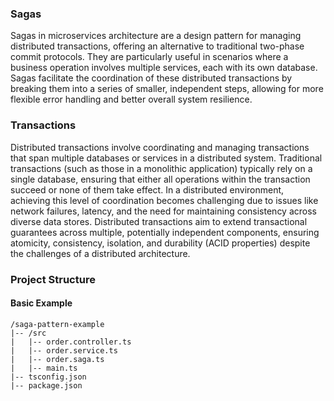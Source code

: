 ### Sagas

Sagas in microservices architecture are a design pattern for managing distributed transactions, offering an alternative to traditional two-phase commit protocols. They are particularly useful in scenarios where a business operation involves multiple services, each with its own database. Sagas facilitate the coordination of these distributed transactions by breaking them into a series of smaller, independent steps, allowing for more flexible error handling and better overall system resilience.

### Transactions

Distributed transactions involve coordinating and managing transactions that span multiple databases or services in a distributed system. Traditional transactions (such as those in a monolithic application) typically rely on a single database, ensuring that either all operations within the transaction succeed or none of them take effect. In a distributed environment, achieving this level of coordination becomes challenging due to issues like network failures, latency, and the need for maintaining consistency across diverse data stores. Distributed transactions aim to extend transactional guarantees across multiple, potentially independent components, ensuring atomicity, consistency, isolation, and durability (ACID properties) despite the challenges of a distributed architecture.

### Project Structure

#### Basic Example

```
/saga-pattern-example
|-- /src
|   |-- order.controller.ts
|   |-- order.service.ts
|   |-- order.saga.ts
|   |-- main.ts
|-- tsconfig.json
|-- package.json

```
